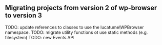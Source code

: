 ##  Migrating projects from version 2 of wp-browser to version 3

TODO: update references to classes to use the lucatume\WPBrowser namespace.
TODO: migrate utility functions ot use static methods (e.g. filesystem)
TODO: new Events API
